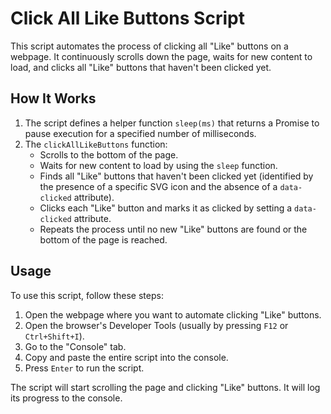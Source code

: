# Click All Like Buttons Script

This script automates the process of clicking all "Like" buttons on a webpage. It continuously scrolls down the page, waits for new content to load, and clicks all "Like" buttons that haven't been clicked yet.

## How It Works

1. The script defines a helper function `sleep(ms)` that returns a Promise to pause execution for a specified number of milliseconds.
2. The `clickAllLikeButtons` function:
   - Scrolls to the bottom of the page.
   - Waits for new content to load by using the `sleep` function.
   - Finds all "Like" buttons that haven't been clicked yet (identified by the presence of a specific SVG icon and the absence of a `data-clicked` attribute).
   - Clicks each "Like" button and marks it as clicked by setting a `data-clicked` attribute.
   - Repeats the process until no new "Like" buttons are found or the bottom of the page is reached.

## Usage

To use this script, follow these steps:

1. Open the webpage where you want to automate clicking "Like" buttons.
2. Open the browser's Developer Tools (usually by pressing `F12` or `Ctrl+Shift+I`).
3. Go to the "Console" tab.
4. Copy and paste the entire script into the console.
5. Press `Enter` to run the script.

The script will start scrolling the page and clicking "Like" buttons. It will log its progress to the console.
